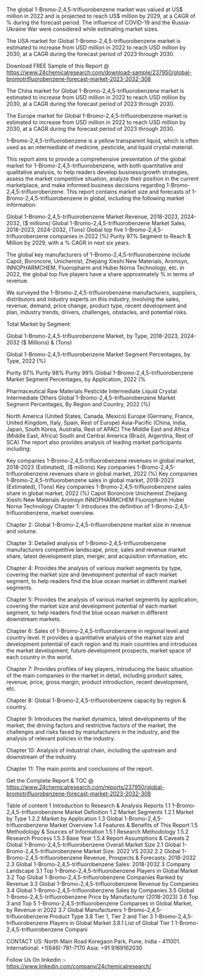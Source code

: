 The global 1-Bromo-2,4,5-trifluorobenzene market was valued at US$ million in 2022 and is projected to reach US$ million by 2029, at a CAGR of % during the forecast period. The influence of COVID-19 and the Russia-Ukraine War were considered while estimating market sizes.

The USA market for Global 1-Bromo-2,4,5-trifluorobenzene  market is estimated to increase from USD million in 2022 to reach USD million by 2030, at a CAGR during the forecast period of 2023 through 2030.

Download FREE Sample of this Report @ https://www.24chemicalresearch.com/download-sample/237950/global-bromotrifluorobenzene-forecast-market-2023-2032-308

The China market for Global 1-Bromo-2,4,5-trifluorobenzene  market is estimated to increase from USD million in 2022 to reach USD million by 2030, at a CAGR during the forecast period of 2023 through 2030.

The Europe market for Global 1-Bromo-2,4,5-trifluorobenzene market is estimated to increase from USD million in 2022 to reach USD million by 2030, at a CAGR during the forecast period of 2023 through 2030.

1-Bromo-2,4,5-trifluorobenzene is a yellow transparent liquid, which is often used as an intermediate of medicine, pesticide, and liquid crystal material.

This report aims to provide a comprehensive presentation of the global market for 1-Bromo-2,4,5-trifluorobenzene, with both quantitative and qualitative analysis, to help readers develop business/growth strategies, assess the market competitive situation, analyze their position in the current marketplace, and make informed business decisions regarding 1-Bromo-2,4,5-trifluorobenzene. This report contains market size and forecasts of 1-Bromo-2,4,5-trifluorobenzene in global, including the following market information:

Global 1-Bromo-2,4,5-trifluorobenzene Market Revenue, 2018-2023, 2024-2032, ($ millions)
Global 1-Bromo-2,4,5-trifluorobenzene Market Sales, 2018-2023, 2024-2032, (Tons)
Global top five 1-Bromo-2,4,5-trifluorobenzene companies in 2022 (%)
Purity 97% Segment to Reach $ Million by 2029, with a % CAGR in next six years.

The global key manufacturers of 1-Bromo-2,4,5-trifluorobenzene include Capot, Boroncore, Unichemist, Zhejiang Xieshi New Materials, Aromsyn, INNOPHARMCHEM, Fluoropharm and Hubei Norna Technology, etc. in 2022, the global top five players have a share approximately % in terms of revenue.

We surveyed the 1-Bromo-2,4,5-trifluorobenzene manufacturers, suppliers, distributors and industry experts on this industry, involving the sales, revenue, demand, price change, product type, recent development and plan, industry trends, drivers, challenges, obstacles, and potential risks.

Total Market by Segment:

Global 1-Bromo-2,4,5-trifluorobenzene Market, by Type, 2018-2023, 2024-2032 ($ Millions) & (Tons)

Global 1-Bromo-2,4,5-trifluorobenzene Market Segment Percentages, by Type, 2022 (%)

Purity 97%
Purity 98%
Purity 99%
Global 1-Bromo-2,4,5-trifluorobenzene Market Segment Percentages, by Application, 2022 (%

Pharmaceutical Raw Materials
Pesticide Intermediate
Liquid Crystal Intermediate
Others
Global 1-Bromo-2,4,5-trifluorobenzene Market Segment Percentages, By Region and Country, 2022 (%)

North America (United States, Canada, Mexico)
Europe (Germany, France, United Kingdom, Italy, Spain, Rest of Europe)
Asia-Pacific (China, India, Japan, South Korea, Australia, Rest of APAC)
The Middle East and Africa (Middle East, Africa)
South and Central America (Brazil, Argentina, Rest of SCA)
The report also provides analysis of leading market participants including:

Key companies 1-Bromo-2,4,5-trifluorobenzene revenues in global market, 2018-2023 (Estimated), ($ millions)
Key companies 1-Bromo-2,4,5-trifluorobenzene revenues share in global market, 2022 (%)
Key companies 1-Bromo-2,4,5-trifluorobenzene sales in global market, 2018-2023 (Estimated), (Tons)
Key companies 1-Bromo-2,4,5-trifluorobenzene sales share in global market, 2022 (%)
Capot
Boroncore
Unichemist
Zhejiang Xieshi New Materials
Aromsyn
INNOPHARMCHEM
Fluoropharm
Hubei Norna Technology
Chapter 1: Introduces the definition of 1-Bromo-2,4,5-trifluorobenzene, market overview.

Chapter 2: Global 1-Bromo-2,4,5-trifluorobenzene market size in revenue and volume.

Chapter 3: Detailed analysis of 1-Bromo-2,4,5-trifluorobenzene manufacturers competitive landscape, price, sales and revenue market share, latest development plan, merger, and acquisition information, etc.

Chapter 4: Provides the analysis of various market segments by type, covering the market size and development potential of each market segment, to help readers find the blue ocean market in different market segments.

Chapter 5: Provides the analysis of various market segments by application, covering the market size and development potential of each market segment, to help readers find the blue ocean market in different downstream markets.

Chapter 6: Sales of 1-Bromo-2,4,5-trifluorobenzene in regional level and country level. It provides a quantitative analysis of the market size and development potential of each region and its main countries and introduces the market development, future development prospects, market space of each country in the world.

Chapter 7: Provides profiles of key players, introducing the basic situation of the main companies in the market in detail, including product sales, revenue, price, gross margin, product introduction, recent development, etc.

Chapter 8: Global 1-Bromo-2,4,5-trifluorobenzene capacity by region & country.

Chapter 9: Introduces the market dynamics, latest developments of the market, the driving factors and restrictive factors of the market, the challenges and risks faced by manufacturers in the industry, and the analysis of relevant policies in the industry.

Chapter 10: Analysis of industrial chain, including the upstream and downstream of the industry.

Chapter 11: The main points and conclusions of the report.

Get the Complete Report & TOC @ https://www.24chemicalresearch.com/reports/237950/global-bromotrifluorobenzene-forecast-market-2023-2032-308

Table of content
1 Introduction to Research & Analysis Reports
1.1 1-Bromo-2,4,5-trifluorobenzene Market Definition
1.2 Market Segments
1.2.1 Market by Type
1.2.2 Market by Application
1.3 Global 1-Bromo-2,4,5-trifluorobenzene Market Overview
1.4 Features & Benefits of This Report
1.5 Methodology & Sources of Information
1.5.1 Research Methodology
1.5.2 Research Process
1.5.3 Base Year
1.5.4 Report Assumptions & Caveats
2 Global 1-Bromo-2,4,5-trifluorobenzene Overall Market Size
2.1 Global 1-Bromo-2,4,5-trifluorobenzene Market Size: 2022 VS 2032
2.2 Global 1-Bromo-2,4,5-trifluorobenzene Revenue, Prospects & Forecasts: 2018-2032
2.3 Global 1-Bromo-2,4,5-trifluorobenzene Sales: 2018-2032
3 Company Landscape
3.1 Top 1-Bromo-2,4,5-trifluorobenzene Players in Global Market
3.2 Top Global 1-Bromo-2,4,5-trifluorobenzene Companies Ranked by Revenue
3.3 Global 1-Bromo-2,4,5-trifluorobenzene Revenue by Companies
3.4 Global 1-Bromo-2,4,5-trifluorobenzene Sales by Companies
3.5 Global 1-Bromo-2,4,5-trifluorobenzene Price by Manufacturer (2018-2023)
3.6 Top 3 and Top 5 1-Bromo-2,4,5-trifluorobenzene Companies in Global Market, by Revenue in 2022
3.7 Global Manufacturers 1-Bromo-2,4,5-trifluorobenzene Product Type
3.8 Tier 1, Tier 2 and Tier 3 1-Bromo-2,4,5-trifluorobenzene Players in Global Market
3.8.1 List of Global Tier 1 1-Bromo-2,4,5-trifluorobenzene Compani

CONTACT US:
North Main Road Koregaon Park, Pune, India - 411001.
International: +1(646)-781-7170
Asia: +91 9169162030

Follow Us On linkedin :- https://www.linkedin.com/company/24chemicalresearch/

